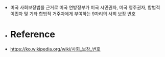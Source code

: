 - 미국 사회보장법를 근거로 미국 연방정부가 미국 시민권자, 미국 영주권자, 합법적 이민자 및 기타 합법적 거주자에게 부여하는 9자리의 사회 보장 번호
- # Reference
- https://ko.wikipedia.org/wiki/사회_보장_번호